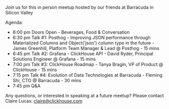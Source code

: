 Join us for this in person meetup hosted by our friends at Barracuda in Silicon Valley

Agenda:
* 6:00 pm Doors Open - Beverages, Food & Conversation
* 6:30 pm Talk #1: Posthog - Improving JSON performance through Materialized Columns and Object('json') column type in the future - James Greenhill, Platform Team Manager & Lead @ Posthog - 15 mins
* 6:45 pm Talk #2: Grafana - ClickHouse API - David Ryder, Principal Solutions Engineer @ Grafana - 15 mins
* 7:00 pm Talk #3: ClickHouse Roadmap - Tanya Bragin, VP of Product @ ClickHouse - 15 mins
* 7:15 pm Talk #4: Evolution of Data Technologies at Barracuda - Fleming Shi, CTO @ Barracuda - 30 mins
* 7:45 pm Q&A

Any questions, or interested in speaking at a future meetup?
Please contact Claire Lucas: claire@clickhouse.com
